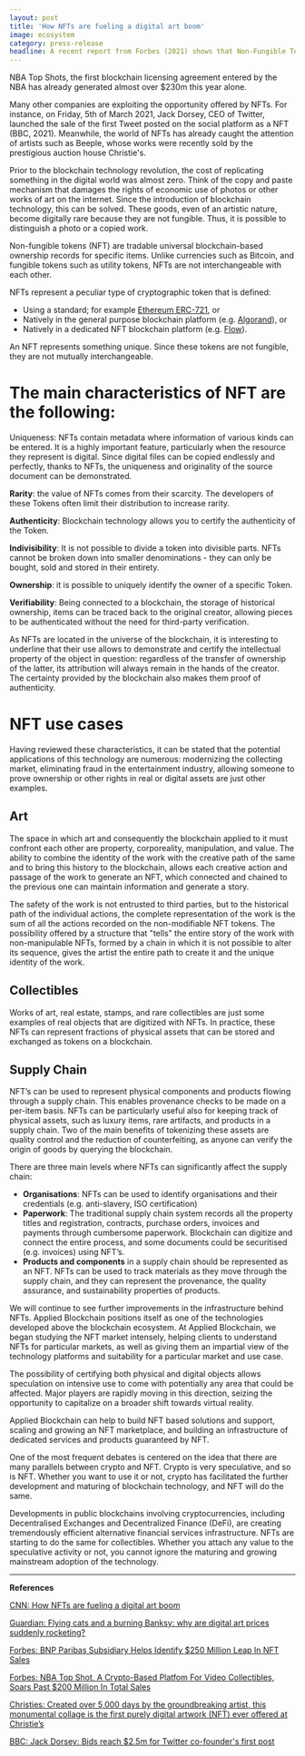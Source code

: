 ```yaml
---
layout: post
title: 'How NFTs are fueling a digital art boom'
image: ecosystem
category: press-release
headline: A recent report from Forbes (2021) shows that Non-Fungible Tokens (NFT) transaction volume more than quadrupled in 2020, from $62 million to over $250 million. Brands like NBA, Nike, and Formula 1 have started to issue their own NFTs, catering to a tech-savvy audience.
---
```


NBA Top Shots, the first blockchain licensing agreement entered by the NBA has already generated almost over $230m this year alone.

Many other companies are exploiting the opportunity offered by NFTs. For instance, on Friday, 5th of March 2021, Jack Dorsey, CEO of Twitter, launched the sale of the first Tweet posted on the social platform as a NFT (BBC, 2021). Meanwhile, the world of NFTs has already caught the attention of artists such as Beeple, whose works were recently sold by the prestigious auction house Christie's.

Prior to the blockchain technology revolution, the cost of replicating something in the digital world was almost zero. Think of the copy and paste mechanism that damages the rights of economic use of photos or other works of art on the internet. Since the introduction of blockchain technology, this can be solved. These goods, even of an artistic nature, become digitally rare because they are not fungible. Thus, it is possible to distinguish a photo or a copied work.

Non-fungible tokens (NFT) are tradable universal blockchain-based ownership records for specific items. Unlike currencies such as Bitcoin, and fungible tokens such as utility tokens, NFTs are not interchangeable with each other.

NFTs represent a peculiar type of cryptographic token that is defined:

- Using a standard; for example [Ethereum ERC-721](https://eips.ethereum.org/EIPS/eip-721), or
- Natively in the general purpose blockchain platform (e.g. [Algorand](https://developer.algorand.org/search/?search_query=nft&category=all-categories)), or
- Natively in a dedicated NFT blockchain platform (e.g. [Flow](https://docs.onflow.org/)).

An NFT represents something unique. Since these tokens are not fungible, they are not mutually interchangeable.

# The main characteristics of NFT are the following:

Uniqueness: NFTs contain metadata where information of various kinds can be entered. It is a highly important feature, particularly when the resource they represent is digital. Since digital files can be copied endlessly and perfectly, thanks to NFTs, the uniqueness and originality of the source document can be demonstrated.

**Rarity**: the value of NFTs comes from their scarcity. The developers of these Tokens often limit their distribution to increase rarity.

**Authenticity**: Blockchain technology allows you to certify the authenticity of the Token.

**Indivisibility**: It is not possible to divide a token into divisible parts. NFTs cannot be broken down into smaller denominations - they can only be bought, sold and stored in their entirety.

**Ownership**: it is possible to uniquely identify the owner of a specific Token.

**Verifiability**: Being connected to a blockchain, the storage of historical ownership, items can be traced back to the original creator, allowing pieces to be authenticated without the need for third-party verification.

As NFTs are located in the universe of the blockchain, it is interesting to underline that their use allows to demonstrate and certify the intellectual property of the object in question: regardless of the transfer of ownership of the latter, its attribution will always remain in the hands of the creator. The certainty provided by the blockchain also makes them proof of authenticity.

# NFT use cases

Having reviewed these characteristics, it can be stated that the potential applications of this technology are numerous: modernizing the collecting market, eliminating fraud in the entertainment industry, allowing someone to prove ownership or other rights in real or digital assets are just other examples.

## Art

The space in which art and consequently the blockchain applied to it must confront each other are property, corporeality, manipulation, and value.
The ability to combine the identity of the work with the creative path of the same and to bring this history to the blockchain, allows each creative action and passage of the work to generate an NFT, which connected and chained to the previous one can maintain information and generate a story.

The safety of the work is not entrusted to third parties, but to the historical path of the individual actions, the complete representation of the work is the sum of all the actions recorded on the non-modifiable NFT tokens. The possibility offered by a structure that "tells" the entire story of the work with non-manipulable NFTs, formed by a chain in which it is not possible to alter its sequence, gives the artist the entire path to create it and the unique identity of the work.

## Collectibles

Works of art, real estate, stamps, and rare collectibles are just some examples of real objects that are digitized with NFTs. In practice, these NFTs can represent fractions of physical assets that can be stored and exchanged as tokens on a blockchain.

## Supply Chain

NFT’s can be used to represent physical components and products flowing through a supply chain. This enables provenance checks to be made on a per-item basis. NFTs can be particularly useful also for keeping track of physical assets, such as luxury items, rare artifacts, and products in a supply chain. Two of the main benefits of tokenizing these assets are quality control and the reduction of counterfeiting, as anyone can verify the origin of goods by querying the blockchain.

There are three main levels where NFTs can significantly affect the supply chain:

- **Organisations**: NFTs can be used to identify organisations and their credentials (e.g. anti-slavery, ISO certification)
- **Paperwork**: The traditional supply chain system records all the property titles and registration, contracts, purchase orders, invoices and payments  through cumbersome paperwork. Blockchain can digitize and connect the entire process, and some documents could be securitised (e.g. invoices) using NFT’s.
- **Products and components** in a supply chain should be represented as an NFT. NFTs can be used to track materials as they move through the supply chain, and they can represent the provenance, the quality assurance, and sustainability properties of products.

We will continue to see further improvements in the infrastructure behind NFTs. Applied Blockchain positions itself as one of the technologies developed above the blockchain ecosystem. At Applied Blockchain, we began studying the NFT market intensely, helping clients to understand NFTs for particular markets, as well as giving them an impartial view of the technology platforms and suitability for a particular market and use case.

The possibility of certifying both physical and digital objects allows speculation on intensive use to come with potentially any area that could be affected. Major players are rapidly moving in this direction, seizing the opportunity to capitalize on a broader shift towards virtual reality.

Applied Blockchain can help to build NFT based solutions and support, scaling and growing an NFT marketplace, and building an infrastructure of dedicated services and products guaranteed by NFT.

One of the most frequent debates is centered on the idea that there are many parallels between crypto and NFT. Crypto is very speculative, and so is NFT. Whether you want to use it or not, crypto has facilitated the further development and maturing of blockchain technology, and NFT will do the same.

Developments in public blockchains involving cryptocurrencies, including Decentralised Exchanges and Decentralized Finance (DeFi), are creating tremendously efficient alternative financial services infrastructure. NFTs are starting to do the same for collectibles. Whether you attach any value to the speculative activity or not, you cannot ignore the maturing and growing mainstream adoption of the technology.

---

**References**

[CNN: How NFTs are fueling a digital art boom](https://edition.cnn.com/style/article/nft-digital-art-boom/index.html)

[Guardian: Flying cats and a burning Banksy: why are digital art prices suddenly rocketing?](https://www.theguardian.com/artanddesign/2021/mar/09/nfts-flying-cats-burning-banksy-digital-art-crypto-art-bitcoin-rocketing)

[Forbes: BNP Paribas Subsidiary Helps Identify $250 Million Leap In NFT Sales](https://www.forbes.com/sites/ninabambysheva/2021/02/15/french-banking-giant-bnp-paribas-details-explosion-of-new-crypto-sector-with-250-million-sales-volume/)

[Forbes: NBA Top Shot, A Crypto-Based Platfom For Video Collectibles, Soars Past $200 Million In Total Sales](https://www.forbes.com/sites/tommybeer/2021/02/23/nba-top-shot-a-crypto-based-platfom-for-video-collectibles-soars-past-200-million-in-total-sales/ )

[Christies: Created over 5,000 days by the groundbreaking artist, this monumental collage is the first purely digital artwork (NFT) ever offered at Christie’s](https://www.christies.com/features/Monumental-collage-by-Beeple-is-first-purely-digital-artwork-NFT-to-come-to-auction-11510-7.aspx )

[BBC: Jack Dorsey: Bids reach $2.5m for Twitter co-founder's first post](https://www.bbc.com/news/world-us-canada-56307153 )
